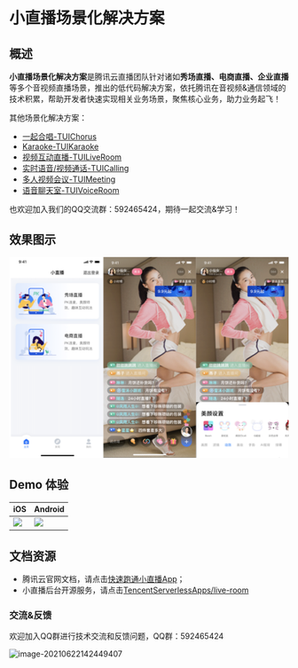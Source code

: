 # 小直播场景化解决方案

## 概述

**小直播场景化解决方案**是腾讯云直播团队针对诸如**秀场直播、电商直播、企业直播**等多个音视频直播场景，推出的低代码解决方案，依托腾讯在音视频&通信领域的技术积累，帮助开发者快速实现相关业务场景，聚焦核心业务，助力业务起飞！

其他场景化解决方案：
- [一起合唱-TUIChorus](https://github.com/tencentyun/TUIChorus/)
- [Karaoke-TUIKaraoke](https://github.com/tencentyun/TUIKaraoke/)
- [视频互动直播-TUILiveRoom](https://github.com/tencentyun/TUILiveRoom/)
- [实时语音/视频通话-TUICalling](https://github.com/tencentyun/TUICalling/)
- [多人视频会议-TUIMeeting](https://github.com/tencentyun/TUIMeeting/)
- [语音聊天室-TUIVoiceRoom](https://github.com/tencentyun/TUIVoiceRoom/)

也欢迎加入我们的QQ交流群：592465424，期待一起交流&学习！

## 效果图示
![](./screenshot.png)

## Demo 体验

| iOS                                                          | Android                                                      |
| ------------------------------------------------------------ | ------------------------------------------------------------ |
| ![](https://qcloudimg.tencent-cloud.cn/raw/8a04fff07d72c6dee5962e54ecd06f84.png) | ![](https://qcloudimg.tencent-cloud.cn/raw/46024d890dfa4ec099ee4c1ed1a7af12.png) |

## 文档资源

- 腾讯云官网文档，请点击[快速跑通小直播App](https://cloud.tencent.com/document/product/454/38625)；
- 小直播后台开源服务，请点击[TencentServerlessApps/live-room](https://github.com/TencentServerlessApps/live-room)

### 交流&反馈

欢迎加入QQ群进行技术交流和反馈问题，QQ群：592465424

![image-20210622142449407](https://main.qcloudimg.com/raw/1ea3ab1ff36d37c889f4140499585a4a.png)